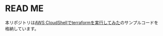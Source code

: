 # READ ME

本リポジトリは[AWS CloudShellでterraformを実行してみた](https://dev.classmethod.jp/etc/terraform-cloudshell/)のサンプルコードを格納しています。

